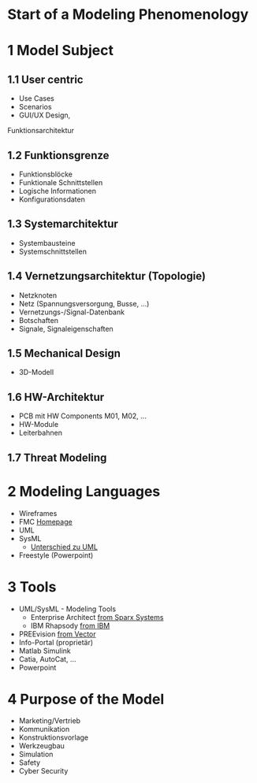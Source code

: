 Start of a Modeling Phenomenology
=================================

# 1 Model Subject

## 1.1 User centric
- Use Cases
- Scenarios
- GUI/UX Design,

Funktionsarchitektur

## 1.2 Funktionsgrenze
- Funktionsblöcke
- Funktionale Schnittstellen
- Logische Informationen
- Konfigurationsdaten

## 1.3 Systemarchitektur
- Systembausteine
- Systemschnittstellen

## 1.4 Vernetzungsarchitektur (Topologie)
- Netzknoten
- Netz (Spannungsversorgung, Busse, ...)
- Vernetzungs-/Signal-Datenbank
- Botschaften
- Signale, Signaleigenschaften

## 1.5 Mechanical Design
- 3D-Modell

## 1.6 HW-Architektur
- PCB mit HW Components M01, M02, ...
- HW-Module
- Leiterbahnen

## 1.7 Threat Modeling

# 2 Modeling Languages
- Wireframes
- FMC [Homepage](http://f-m-c.org/)
- UML
- SysML
  - [Unterschied zu UML](http://www.oose.de/blogpost/der-eigentliche-unterschied-zwischen-sysml-und-uml/)
- Freestyle (Powerpoint)

# 3 Tools
- UML/SysML - Modeling Tools
  - Enterprise Architect [from Sparx Systems](http://www.sparxsystems.com/products/ea/)
  - IBM Rhapsody [from IBM](http://www-03.ibm.com/software/products/de/ratirhap)
- PREEvision [from Vector](https://vector.com/vi_preevision_de.html)
- Info-Portal (proprietär)
- Matlab Simulink
- Catia, AutoCat, ...
- Powerpoint

# 4 Purpose of the Model
- Marketing/Vertrieb
- Kommunikation
- Konstruktionsvorlage
- Werkzeugbau
- Simulation
- Safety
- Cyber Security
